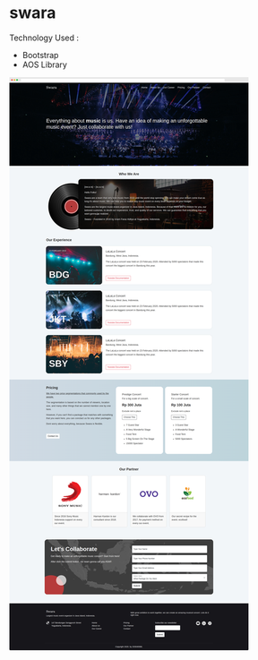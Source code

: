 # swara
Technology Used : 
- Bootstrap
- AOS Library

![Screenshot Website](https://raw.githubusercontent.com/imfaditya/swara/main/screenshot.png)
